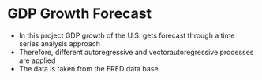 # GDP Growth Forecast
- In this project GDP growth of the U.S. gets forecast through a time series analysis approach
- Therefore, different autoregressive and vectorautoregressive processes are applied
- The data is taken from the FRED data base
